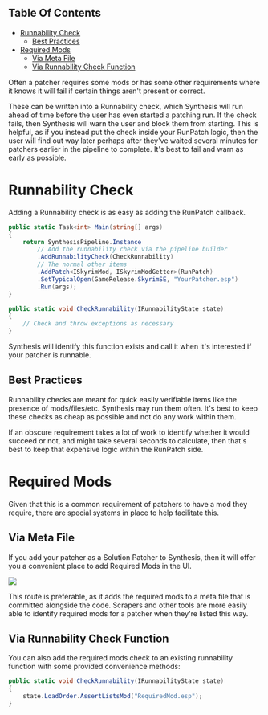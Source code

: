 <!-- START doctoc generated TOC please keep comment here to allow auto update -->
<!-- DON'T EDIT THIS SECTION, INSTEAD RE-RUN doctoc TO UPDATE -->
## Table Of Contents

- [Runnability Check](#runnability-check)
  - [Best Practices](#best-practices)
- [Required Mods](#required-mods)
  - [Via Meta File](#via-meta-file)
  - [Via Runnability Check Function](#via-runnability-check-function)

<!-- END doctoc generated TOC please keep comment here to allow auto update -->

Often a patcher requires some mods or has some other requirements where it knows it will fail if certain things aren't present or correct.

These can be written into a Runnability check, which Synthesis will run ahead of time before the user has even started a patching run.  If the check fails, then Synthesis will warn the user and block them from starting.   This is helpful, as if you instead put the check inside your RunPatch logic, then the user will find out way later perhaps after they've waited several minutes for patchers earlier in the pipeline to complete.  It's best to fail and warn as early as possible.

# Runnability Check
Adding a Runnability check is as easy as adding the RunPatch callback.

```cs
public static Task<int> Main(string[] args)
{
    return SynthesisPipeline.Instance
        // Add the runnability check via the pipeline builder
        .AddRunnabilityCheck(CheckRunnability)
        // The normal other items
        .AddPatch<ISkyrimMod, ISkyrimModGetter>(RunPatch)
        .SetTypicalOpen(GameRelease.SkyrimSE, "YourPatcher.esp")
        .Run(args);
}

public static void CheckRunnability(IRunnabilityState state)
{
    // Check and throw exceptions as necessary
}
```

Synthesis will identify this function exists and call it when it's interested if your patcher is runnable.

## Best Practices
Runnability checks are meant for quick easily verifiable items like the presence of mods/files/etc. 
Synthesis may run them often.  It's best to keep these checks as cheap as possible and not do any work within them.

If an obscure requirement takes a lot of work to identify whether it would succeed or not, and might take several seconds to calculate, then that's best to keep that expensive logic within the RunPatch side.

# Required Mods
Given that this is a common requirement of patchers to have a mod they require, there are special systems in place to help facilitate this.

## Via Meta File
If you add your patcher as a Solution Patcher to Synthesis, then it will offer you a convenient place to add Required Mods in the UI.

![](https://i.imgur.com/hQTP2ni.png)

This route is preferable, as it adds the required mods to a meta file that is committed alongside the code.  Scrapers and other tools are more easily able to identify required mods for a patcher when they're listed this way.

## Via Runnability Check Function
You can also add the required mods check to an existing runnability function with some provided convenience methods:
```cs
public static void CheckRunnability(IRunnabilityState state)
{
    state.LoadOrder.AssertListsMod("RequiredMod.esp");
}
```
